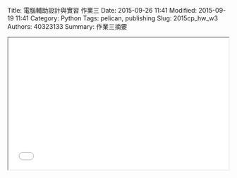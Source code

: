 Title: 電腦輔助設計與實習 作業三
Date: 2015-09-26 11:41
Modified: 2015-09-19 11:41
Category: Python
Tags: pelican, publishing
Slug: 2015cp_hw_w3
Authors: 40323133
Summary: 作業三摘要

<iframe src="40323133_cp_w3_p.html" width="500" height="300"></iframe>




